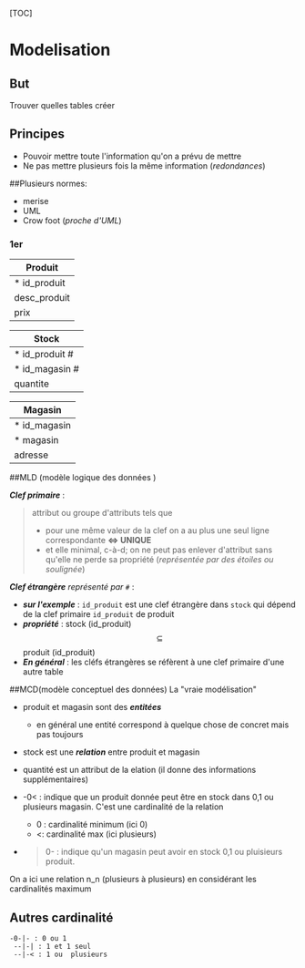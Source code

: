 [TOC]
# Modelisation

## But
Trouver quelles tables créer
## Principes
- Pouvoir mettre toute l'information qu'on a prévu de mettre
- Ne pas mettre plusieurs fois la même information (_redondances_)


##Plusieurs normes:
- merise
- UML
- Crow foot (_proche d'UML_)

### 1er
|Produit |
|----|
| * id_produit |
| desc_produit |
| prix |

|Stock |
|----|
| * id_produit # |
| * id_magasin # |
| quantite |


|Magasin |
|----|
| * id_magasin |
| * magasin  |
| adresse |


##MLD (modèle logique des données )

**_Clef primaire_** :
> attribut ou groupe d'attributs tels que <br>
> * pour une même valeur de la clef on a au plus une seul ligne correspondante **<=> UNIQUE** <br>
> * et elle minimal, c-à-d; on ne peut pas enlever d'attribut sans qu'elle ne perde sa propriété (_représentée par des étoiles ou soulignée_)

**_Clef étrangère_** _représenté par ```#```_ :

* **_sur l'exemple_** : ```id_produit``` est une clef étrangère dans ```stock``` qui dépend de la clef primaire ```id_produit``` de produit<br>
*  **_propriété_** : stock (id_produit) $$ \subseteq $$ produit (id_produit) <br>
*  **_En général_** : les cléfs étrangères se réfèrent à une clef primaire d'une autre table


##MCD(modèle conceptuel des données)
La "vraie modélisation"


* produit et magasin sont des ___entitées___
    * en général une entité correspond à quelque chose de concret mais pas toujours
* stock est une ___relation___ entre produit et magasin
 * quantité est un attribut de la elation (il donne des informations supplémentaires)



* -0< : indique que un produit donnée peut être en stock dans 0,1 ou plusieurs magasin. C'est une cardinalité de la relation
    * 0 : cardinalité minimum (ici 0)
    * <: cardinalité max (ici plusieurs)
* >0- : indique qu'un magasin peut avoir en stock 0,1 ou pluisieurs produit.

On a ici une relation n_n (plusieurs à plusieurs) en considérant les cardinalités maximum

## Autres cardinalité
```-0-|- : 0 ou 1```<br>
``` --|-| : 1 et 1 seul```<br>
``` --|-< : 1 ou  plusieurs```<br>
